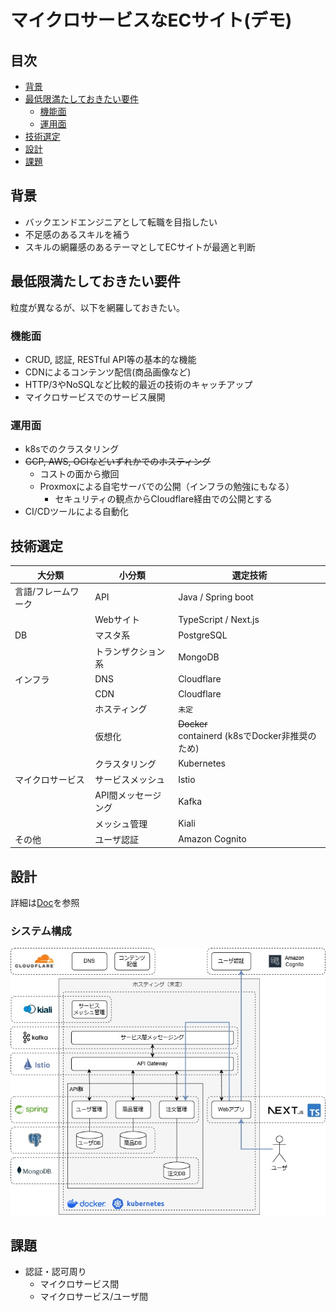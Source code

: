 # マイクロサービスなECサイト(デモ)
## 目次
- [背景](#背景)
- [最低限満たしておきたい要件](#最低限満たしておきたい要件)
  - [機能面](#機能面)
  - [運用面](#運用面)
- [技術選定](#技術選定)
- [設計](#設計)
- [課題](#課題)

## 背景
- バックエンドエンジニアとして転職を目指したい
- 不足感のあるスキルを補う
- スキルの網羅感のあるテーマとしてECサイトが最適と判断

## 最低限満たしておきたい要件
粒度が異なるが、以下を網羅しておきたい。

### 機能面
- CRUD, 認証, RESTful API等の基本的な機能
- CDNによるコンテンツ配信(商品画像など)
- HTTP/3やNoSQLなど比較的最近の技術のキャッチアップ
- マイクロサービスでのサービス展開

### 運用面
- k8sでのクラスタリング
- ~~GCP, AWS, OCIなどいずれかでのホスティング~~
  - コストの面から撤回
  - Proxmoxによる自宅サーバでの公開（インフラの勉強にもなる）
    - セキュリティの観点からCloudflare経由での公開とする
- CI/CDツールによる自動化

## 技術選定
| 大分類        | 小分類         | 選定技術                                         |
|------------|-------------|----------------------------------------------|
| 言語/フレームワーク | API         | Java / Spring boot                           |
|            | Webサイト      | TypeScript / Next.js                         |
| DB         | マスタ系        | PostgreSQL                                   |
|            | トランザクション系   | MongoDB                                      |
| インフラ       | DNS         | Cloudflare                                   |
|            | CDN         | Cloudflare                                   |
|            | ホスティング      | ```未定```                                     |
|            | 仮想化         | ~~Docker~~<br> containerd (k8sでDocker非推奨のため) |
|            | クラスタリング     | Kubernetes                                   |
| マイクロサービス   | サービスメッシュ    | Istio                                        |
|            | API間メッセージング | Kafka                                        |
|            | メッシュ管理      | Kiali                                        |
| その他        | ユーザ認証       | Amazon Cognito                               |


## 設計
詳細は[Doc](./doc/index.md)を参照
### システム構成
![システム構成図](./doc/basic_design/img/SystemDiagram.jpg)

## 課題
- 認証・認可周り
  - マイクロサービス間
  - マイクロサービス/ユーザ間